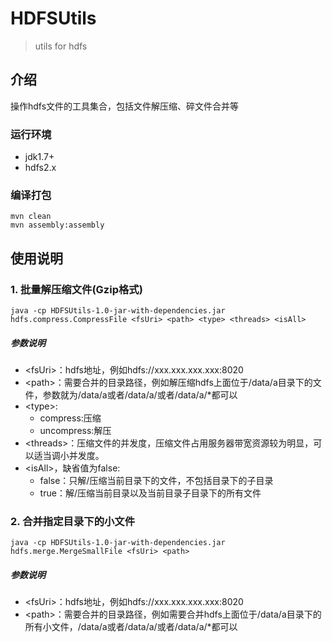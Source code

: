# HDFSUtils

> utils for hdfs

## 介绍
操作hdfs文件的工具集合，包括文件解压缩、碎文件合并等

### 运行环境
- jdk1.7+
- hdfs2.x

### 编译打包

```
mvn clean 
mvn assembly:assembly
```

## 使用说明


### 1. 批量解压缩文件(Gzip格式)
```
java -cp HDFSUtils-1.0-jar-with-dependencies.jar hdfs.compress.CompressFile <fsUri> <path> <type> <threads> <isAll>
```

##### 参数说明
- \<fsUri\>：hdfs地址，例如hdfs://xxx.xxx.xxx.xxx:8020
- \<path\>：需要合并的目录路径，例如解压缩hdfs上面位于/data/a目录下的文件，参数就为/data/a或者/data/a/或者/data/a/*都可以
- \<type\>:
    - compress:压缩
    - uncompress:解压
- \<threads\>：压缩文件的并发度，压缩文件占用服务器带宽资源较为明显，可以适当调小并发度。 
- \<isAll\>，缺省值为false:
    - false：只解/压缩当前目录下的文件，不包括目录下的子目录   
    - true：解/压缩当前目录以及当前目录子目录下的所有文件

### 2. 合并指定目录下的小文件
```
java -cp HDFSUtils-1.0-jar-with-dependencies.jar hdfs.merge.MergeSmallFile <fsUri> <path>
```
##### 参数说明
- \<fsUri\>：hdfs地址，例如hdfs://xxx.xxx.xxx.xxx:8020
- \<path\>：需要合并的目录路径，例如需要合并hdfs上面位于/data/a目录下的所有小文件，/data/a或者/data/a/或者/data/a/*都可以
